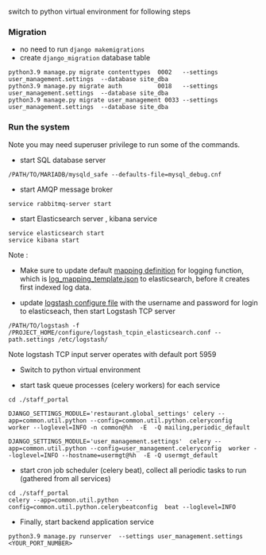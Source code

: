 
switch to python virtual environment for following steps

### Migration

* no need to run `django makemigrations`
* create `django_migration` database table

```
python3.9 manage.py migrate contenttypes  0002   --settings user_management.settings  --database site_dba
python3.9 manage.py migrate auth          0018   --settings user_management.settings  --database site_dba
python3.9 manage.py migrate user_management 0033 --settings user_management.settings  --database site_dba 
```

### Run the system

Note you may need superuser privilege to run some of the commands.

* start SQL database server
```
/PATH/TO/MARIADB/mysqld_safe --defaults-file=mysql_debug.cnf
```

* start AMQP message broker
```
service rabbitmq-server start
```

* start Elasticsearch server , kibana service
```
service elasticsearch start
service kibana start
```
Note :
* Make sure to update default [mapping definition](https://github.com/metalalive/EnvToolSetupJunkBox/blob/master/elasticsearch/5.6/basic_usage_cheatsheet.md#mapping) for logging function, which is [log_mapping_template.json](./configure/log_mapping_template.json) to elasticsearch, before it creates first indexed log data.


* update [logstash configure file](./configure/logstash_tcpin_elasticsearch.conf) with the username and password for login to elasticseach, then start Logstash TCP server
```
/PATH/TO/logstash -f  /PROJECT_HOME/configure/logstash_tcpin_elasticsearch.conf --path.settings /etc/logstash/
```
Note logstash TCP input server operates with default port 5959

* Switch to python virtual environment 

* start task queue processes (celery workers) for each service
```
cd ./staff_portal

DJANGO_SETTINGS_MODULE='restaurant.global_settings' celery --app=common.util.python --config=common.util.python.celeryconfig   worker --loglevel=INFO -n common@%h  -E  -Q mailing,periodic_default

DJANGO_SETTINGS_MODULE='user_management.settings'  celery --app=common.util.python --config=user_management.celeryconfig  worker --loglevel=INFO --hostname=usermgt@%h  -E -Q usermgt_default
```


* start cron job scheduler (celery beat), collect all periodic tasks to run (gathered from all services)
```
cd ./staff_portal
celery --app=common.util.python  --config=common.util.python.celerybeatconfig  beat --loglevel=INFO
```

* Finally, start backend application service
```
python3.9 manage.py runserver  --settings user_management.settings <YOUR_PORT_NUMBER>
```


